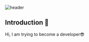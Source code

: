 <!-- 헤더 -->
![header](https://capsule-render.vercel.app/api?type=slice&color=auto&height=200&section=header&text=Hello!!&desc=We%20are%20A406&fontSize=60&rotate=14&fontAlignY=25&fontAlign=75&descAlignY=43&descAlign=80&&animation=twinkling)


## Introduction :raised_hands:
Hi, I am trying to become a developer😎
<br/><br/>
